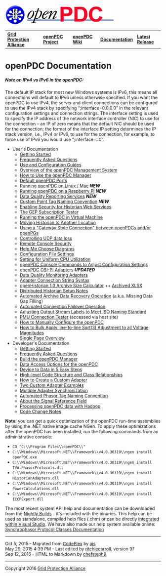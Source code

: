 [![The Open Source Phasor Data Concentrator](openPDC_Logo.png)](openPDC_Home.md "The Open Source Phasor Data Concentrator")

|   |   |   |   |   |
|---|---|---|---|---|
| **[Grid Protection Alliance](http://www.gridprotectionalliance.org "Grid Protection Alliance Home Page")** | **[openPDC Project](https://github.com/GridProtectionAlliance/openPDC "openPDC Project on GitHub")** | **[openPDC Wiki](openPDC_Home.md "openPDC Wiki Home Page")** | **[Documentation](openPDC_Documentation_Home.md "openPDC Documentation Home Page (this page)")** | **[Latest Release](https://github.com/GridProtectionAlliance/openPDC/releases "openPDC Releases Home Page")** |

# openPDC Documentation

##### Note on IPv4 vs IPv6 in the openPDC:

The default IP stack for most new Windows systems is IPv6, this means all connections will default to IPv6 unless otherwise specified. If you want the openPDC to use IPv4, the server and client connections can be configured to use the IPv4 stack by specifying “;interface=0.0.0.0” in the relevant configuration settings and connection strings. The interface setting is used to specify the IP address of the network interface controller (NIC) to use for the connection – an IP of zero means that the default NIC should be used for the connection; the format of the interface IP setting determines the IP stack version, i.e., IPv4 or IPv6, to use for the connection, for example, to force use of IPv6 you would use “;interface=::0”.

-  User's Documentation
    -  [Getting Started](Getting_Started.md)
    -  [Frequently Asked Questions](FAQ.md)
    -  [Use and Configuration Guides](Use_and_Configuration_Guides.md)
    -  [Overview of the openPDC Management System](Introducing_the_openPDC_Manager.md)
    -  [How to Use the openPDC Manager](openPDC_Manager_Configuration.md)
    -  [Default openPDC Ports](FAQ.files/Default_openPDC_Ports.rtf "Default openPDC Ports")
    -  [Running openPDC on Linux / Mac](Running_openPDC_on_Linux_and_Mac.md) _**NEW**_
    -  [Running openPDC on a Raspberry Pi](Running_openPDC_on_a_Raspberry_Pi.md) _**NEW**_
    -  [Data Quality Reporting Services](openPDC_Data_Quality_Reports.md) _**NEW**_
    -  [Custom Point Tag Naming Convention](Custom_Point_Tag_Naming_Convention.md) _**NEW**_
    -  [Enabling Security for Historian Web Services](Enabling_Security_for_Historian_Web_Services.md)
    -  [The GEP Subscription Tester](GEP_Subscription_Tester.md)
    -  [Running the openPDC in Virtual Machine](Running_openPDC_in_Virtual_Machine.md)
    -  [Moving Historian to Another Location](Move_Local_Historian_to_Another_Folder.md)
    -  [Using a "Gateway Style Connection" between openPDCs and/or openPGs](Using_a_Gateway_Style_Connection_between_openPDCs_and_for_openPGs.md)
    -  [Controlling UDP data loss](Controlling_UDP_Data_Loss.md)
    -  [Remote Console Security](Remote_Console_Security.md)
    -  [Help Me Choose Diagrams](Help_Me_Choose_Diagrams.md)
    -  [Configuration File Settings](Config_File.md)
    -  [Setting for Uniform CPU Utilization](Settings_for_Uniform_CPU_Utilization.md)
    -  [openPDC Console Commands to Adjust Configuration Settings](Configuration_Commands.md)
    -  [openPDC OSI-PI Adapters](OSI-PI_Adapters.md) _**UPDATED**_
    -  [Data Quality Monitoring Adapters](Data_Quality_Monitoring.md)
    -  [Adapter Connection String Syntax](Connection_Strings.md)
    -  [openHistorian 1.0 Archive Size Calculator](https://docs.google.com/spreadsheet/ccc?key=0AsRzeFw8l0JLdDNjN3hscml2ZV9SWVZGOS1jT0lqOWc&usp=sharing) ++ [Archived XLSX](Use_and_Configuration_Guides.files/Archive_Sizing_Spreadsheet_473120.xlsx)
    -  [Distributed Historian Setup Notes](Historian_Distribution_Notes.md)
    -  [Automated Archive Data Recovery Operation](Automated_Archive_Data_Recovery_Operation.md)  (a.k.a. Missing Data Gap Filling)
    -  [Automated Connection Failover Operation](Automated_Connection_Failover.md)
    -  [Adjusting Output Stream Labels to Meet ISO Naming Standard](Adjusting_Output_Stream_Labels_to_Meet_ISO_Naming_Convention.md)
    -  [PMU Connection Tester](http://pmuconnectiontester.codeplex.com/documentation) (accessed via host site)
    -  [How to Manually Configure the openPDC](Manual_Configuration.md)
    -  [How to Bulk Apply line-to-line Sqrt(3) Adjustment to all Voltage Magnitudes](How_to_Bulk_Apply_line-to-line_Sqrt3_Adjustment_to_all_Voltage_Magnitudes.md)
    -  [Single Page Overview](openPDC_Overview.md)
-  Developer's Documentation
    -  [Getting Started](Developers_Getting_Started.md)
    -  [Frequently Asked Questions](Developers_Frequently_Asked_Questions.md)
    -  [Build the openPDC Manager](Developers_Build_the_openPDC_Manager.md)
    -  [Data Access Options for the openPDC](Developers_Data_Access_Options.md)
    -  [Device to Data in 5 Easy Steps](Developers_Device_to_Data_in_5_Easy_Steps.md)
    -  [High-level Code Structure and Class Relationships](Developers_About_the_Code.md)
    -  [How to Create a Custom Adapter](Developers_Custom_Adapters.md)
    -  [Two Custom Adapter Examples](Developers_Two_Custom_Adapter_Examples.md)
    -  [Multiple Adapter Synchronization](Developers_Multiple_Adapter_Synchronization.md)
    -  [Automated Phasor Tag Naming Convention](Developers_Automated_Phasor_Tag_Naming_Convention.md)
    -  [About the Signal Reference Field](Developers_About_the_Signal_Reference.md)
    -  [Processing openPDC data with Hadoop](Developers_Using_Hadoop.md)
    -  [Code Change Notes](Developers_Code_Change_Notes.md)

**Note:** you can get a quick optimization of the openPDC run-time assemblies by using the .NET native image cache NGen. To apply these optimizations after the openPDC has been installed, run the following commands from an administrative console:

-  ```CD "C:\\Program Files\\openPDC\\"```
-  ```C:\\Windows\\Microsoft.NET\\Framework\\v4.0.30319\\ngen install openPDC.exe```
-  ```C:\\Windows\\Microsoft.NET\\Framework\\v4.0.30319\\ngen install TVA.PhasorProtocols.dll```
-  ```C:\\Windows\\Microsoft.NET\\Framework\\v4.0.30319\\ngen install HistorianAdapters.dll```
-  ```C:\\Windows\\Microsoft.NET\\Framework\\v4.0.30319\\ngen install PowerCalculations.dll```
-  ```C:\\Windows\\Microsoft.NET\\Framework\\v4.0.30319\\ngen install ICCPExport.dll```

The most recent system API help and documentation can be downloaded from the [Nightly Builds](Nightly_Builds.md) - it's included with the binaries. This help can be used as standalone, compiled help files (.chm) or can be directly [integrated within Visual Studio](Developers_Getting_Started.md). We have also made our help system available online: [Synchrophasor Protocol Classes Documentation](http://www.gridsolutions.org/NightlyBuilds/openPDC/Help/)

---


Oct 5, 2015 - Migrated from [CodePlex](http://openpdc.codeplex.com/documentation) by [ajs](https://github.com/ajstadlin)  
May 29, 2015 4:39 PM - Last edited by [ritchiecarroll](https://github.com/ritchiecarroll), version 97  
Sep 12, 2016 - HTML to Markdown by [chefsteph9](https://github.com/chefsteph9)

---

Copyright 2016 [Grid Protection Alliance](http://www.gridprotectionalliance.org)
